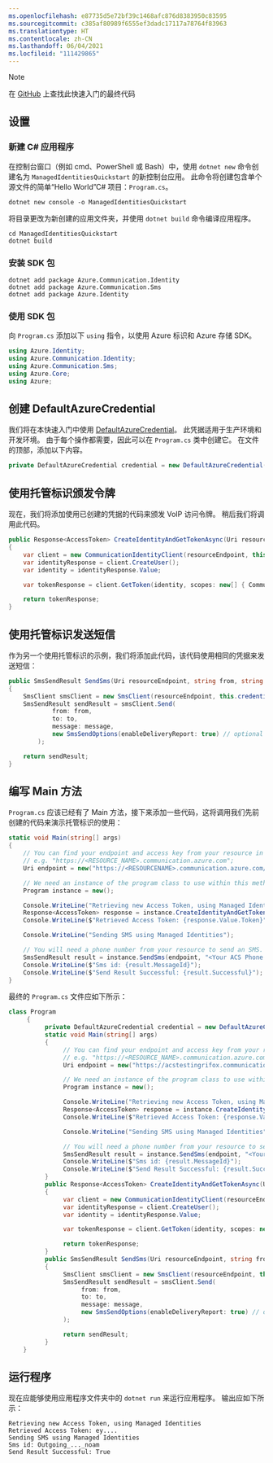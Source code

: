 ```yaml
---
ms.openlocfilehash: e87735d5e72bf39c1468afc876d8383950c83595
ms.sourcegitcommit: c385af80989f6555ef3dadc17117a78764f83963
ms.translationtype: HT
ms.contentlocale: zh-CN
ms.lasthandoff: 06/04/2021
ms.locfileid: "111429865"
---
```

> [!NOTE]
> 在 [GitHub](https://github.com/Azure-Samples/communication-services-dotnet-quickstarts/tree/main/use-managed-Identity) 上查找此快速入门的最终代码

## <a name="setting-up"></a>设置

### <a name="create-a-new-c-application"></a>新建 C# 应用程序

在控制台窗口（例如 cmd、PowerShell 或 Bash）中，使用 `dotnet new` 命令创建名为 `ManagedIdentitiesQuickstart` 的新控制台应用。 此命令将创建包含单个源文件的简单“Hello World”C# 项目：`Program.cs`。

```console
dotnet new console -o ManagedIdentitiesQuickstart
```

将目录更改为新创建的应用文件夹，并使用 `dotnet build` 命令编译应用程序。

```console
cd ManagedIdentitiesQuickstart
dotnet build
```

### <a name="install-the-sdk-packages"></a>安装 SDK 包

```console
dotnet add package Azure.Communication.Identity
dotnet add package Azure.Communication.Sms
dotnet add package Azure.Identity
```

### <a name="use-the-sdk-packages"></a>使用 SDK 包

向 `Program.cs` 添加以下 `using` 指令，以使用 Azure 标识和 Azure 存储 SDK。

```csharp
using Azure.Identity;
using Azure.Communication.Identity;
using Azure.Communication.Sms;
using Azure.Core;
using Azure;
```

## <a name="create-a-defaultazurecredential"></a>创建 DefaultAzureCredential

我们将在本快速入门中使用 [DefaultAzureCredential](/dotnet/api/azure.identity.defaultazurecredential)。 此凭据适用于生产环境和开发环境。 由于每个操作都需要，因此可以在 `Program.cs` 类中创建它。 在文件的顶部，添加以下内容。

```csharp
private DefaultAzureCredential credential = new DefaultAzureCredential();
```

## <a name="issue-a-token-with-managed-identities"></a>使用托管标识颁发令牌

现在，我们将添加使用已创建的凭据的代码来颁发 VoIP 访问令牌。 稍后我们将调用此代码。

```csharp
public Response<AccessToken> CreateIdentityAndGetTokenAsync(Uri resourceEndpoint)
{
    var client = new CommunicationIdentityClient(resourceEndpoint, this.credential);
    var identityResponse = client.CreateUser();
    var identity = identityResponse.Value;

    var tokenResponse = client.GetToken(identity, scopes: new[] { CommunicationTokenScope.VoIP });

    return tokenResponse;
}
```

## <a name="send-an-sms-with-managed-identities"></a>使用托管标识发送短信

作为另一个使用托管标识的示例，我们将添加此代码，该代码使用相同的凭据来发送短信：

```csharp
public SmsSendResult SendSms(Uri resourceEndpoint, string from, string to, string message)
{
    SmsClient smsClient = new SmsClient(resourceEndpoint, this.credential);
    SmsSendResult sendResult = smsClient.Send(
            from: from,
            to: to,
            message: message,
            new SmsSendOptions(enableDeliveryReport: true) // optional
        );

    return sendResult;
}
```

## <a name="write-the-main-method"></a>编写 Main 方法

`Program.cs` 应该已经有了 Main 方法，接下来添加一些代码，这将调用我们先前创建的代码来演示托管标识的使用：

```csharp
static void Main(string[] args)
{
    // You can find your endpoint and access key from your resource in the Azure portal
    // e.g. "https://<RESOURCE_NAME>.communication.azure.com";
    Uri endpoint = new("https://<RESOURCENAME>.communication.azure.com/");

    // We need an instance of the program class to use within this method.
    Program instance = new();

    Console.WriteLine("Retrieving new Access Token, using Managed Identities");
    Response<AccessToken> response = instance.CreateIdentityAndGetTokenAsync(endpoint);
    Console.WriteLine($"Retrieved Access Token: {response.Value.Token}");

    Console.WriteLine("Sending SMS using Managed Identities");

    // You will need a phone number from your resource to send an SMS.
    SmsSendResult result = instance.SendSms(endpoint, "<Your ACS Phone Number>", "<The Phone Number you'd like to send the SMS to.>", "Hello from Managed Identities");
    Console.WriteLine($"Sms id: {result.MessageId}");
    Console.WriteLine($"Send Result Successful: {result.Successful}");
}
```

最终的 `Program.cs` 文件应如下所示：

```csharp
class Program
     {
          private DefaultAzureCredential credential = new DefaultAzureCredential();
          static void Main(string[] args)
          {
               // You can find your endpoint and access key from your resource in the Azure portal
               // e.g. "https://<RESOURCE_NAME>.communication.azure.com";
               Uri endpoint = new("https://acstestingrifox.communication.azure.com/");

               // We need an instance of the program class to use within this method.
               Program instance = new();

               Console.WriteLine("Retrieving new Access Token, using Managed Identities");
               Response<AccessToken> response = instance.CreateIdentityAndGetTokenAsync(endpoint);
               Console.WriteLine($"Retrieved Access Token: {response.Value.Token}");

               Console.WriteLine("Sending SMS using Managed Identities");

               // You will need a phone number from your resource to send an SMS.
               SmsSendResult result = instance.SendSms(endpoint, "<Your ACS Phone Number>", "<The Phone Number you'd like to send the SMS to.>", "Hello from Managed Identities");
               Console.WriteLine($"Sms id: {result.MessageId}");
               Console.WriteLine($"Send Result Successful: {result.Successful}");
          }
          public Response<AccessToken> CreateIdentityAndGetTokenAsync(Uri resourceEndpoint)
          {
               var client = new CommunicationIdentityClient(resourceEndpoint, this.credential);
               var identityResponse = client.CreateUser();
               var identity = identityResponse.Value;

               var tokenResponse = client.GetToken(identity, scopes: new[] { CommunicationTokenScope.VoIP });

               return tokenResponse;
          }
          public SmsSendResult SendSms(Uri resourceEndpoint, string from, string to, string message)
          {
               SmsClient smsClient = new SmsClient(resourceEndpoint, this.credential);
               SmsSendResult sendResult = smsClient.Send(
                    from: from,
                    to: to,
                    message: message,
                    new SmsSendOptions(enableDeliveryReport: true) // optional
               );

               return sendResult;
          }
    }
```

## <a name="run-the-program"></a>运行程序

现在应能够使用应用程序文件夹中的 `dotnet run` 来运行应用程序。 输出应如下所示：
```
Retrieving new Access Token, using Managed Identities
Retrieved Access Token: ey....
Sending SMS using Managed Identities
Sms id: Outgoing_..._noam
Send Result Successful: True
```
